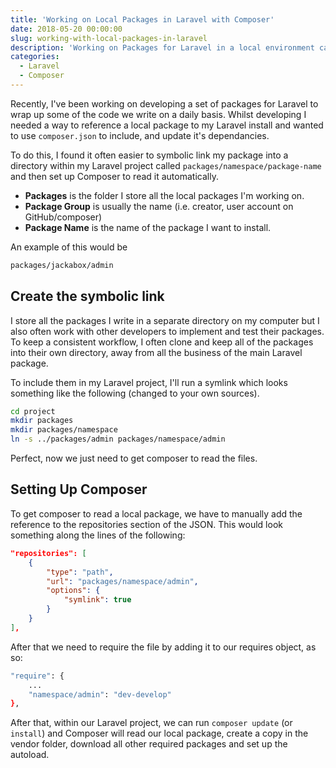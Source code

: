 ```yaml
---
title: 'Working on Local Packages in Laravel with Composer'
date: 2018-05-20 00:00:00
slug: working-with-local-packages-in-laravel
description: 'Working on Packages for Laravel in a local environment can be a little annoying to start. Utilising Composer we can make this process as simple as cloning a repository.'
categories:
  - Laravel
  - Composer
---
```


Recently, I've been working on developing a set of packages for Laravel to wrap up some of the code we write on a daily basis. Whilst developing I needed a way to reference a local package to my Laravel install and wanted to use `composer.json` to include, and update it's dependancies.

To do this, I found it often easier to symbolic link my package into a directory within my Laravel project called `packages/namespace/package-name` and then set up Composer to read it automatically.

- **Packages** is the folder I store all the local packages I'm working on.
- **Package Group** is usually the name (i.e. creator, user account on GitHub/composer)
- **Package Name** is the name of the package I want to install.

An example of this would be

```bash
packages/jackabox/admin
```

## Create the symbolic link

I store all the packages I write in a separate directory on my computer but I also often work with other developers to implement and test their packages. To keep a consistent workflow, I often clone and keep all of the packages into their own directory, away from all the business of the main Laravel package.

To include them in my Laravel project, I'll run a symlink which looks something like the following (changed to your own sources).

```bash
cd project
mkdir packages
mkdir packages/namespace
ln -s ../packages/admin packages/namespace/admin
```

Perfect, now we just need to get composer to read the files.

## Setting Up Composer

To get composer to read a local package, we have to manually add the reference to the repositories section of the JSON. This would look something along the lines of the following:

```json
"repositories": [
    {
        "type": "path",
        "url": "packages/namespace/admin",
        "options": {
            "symlink": true
        }
    }
],
```

After that we need to require the file by adding it to our requires object, as so:

```bash
"require": {
    ...
    "namespace/admin": "dev-develop"
},
```

After that, within our Laravel project, we can run `composer update` (or `install`) and Composer will read our local package, create a copy in the vendor folder, download all other required packages and set up the autoload.
